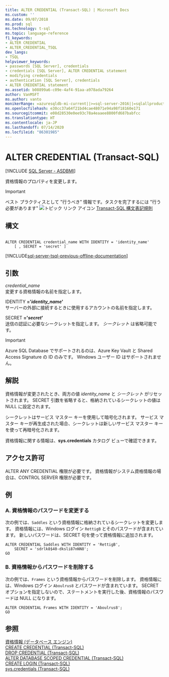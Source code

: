 ```yaml
---
title: ALTER CREDENTIAL (Transact-SQL) | Microsoft Docs
ms.custom: ''
ms.date: 09/07/2018
ms.prod: sql
ms.technology: t-sql
ms.topic: language-reference
f1_keywords:
- ALTER CREDENTIAL
- ALTER_CREDENTIAL_TSQL
dev_langs:
- TSQL
helpviewer_keywords:
- passwords [SQL Server], credentials
- credentials [SQL Server], ALTER CREDENTIAL statement
- modifying credentials
- authentication [SQL Server], credentials
- ALTER CREDENTIAL statement
ms.assetid: b08899a6-c09e-4af4-91aa-a978ada79264
author: VanMSFT
ms.author: vanto
monikerRange: =azuresqldb-mi-current||>=sql-server-2016||=sqlallproducts-allversions||>=sql-server-linux-2017
ms.openlocfilehash: e30cc37a64f21bd4cae48071e94a98f18160e171
ms.sourcegitcommit: e08d28530e0ee93c78a4eaaee8800fd687babfcc
ms.translationtype: HT
ms.contentlocale: ja-JP
ms.lasthandoff: 07/14/2020
ms.locfileid: "86301985"
---
```

# <a name="alter-credential-transact-sql"></a>ALTER CREDENTIAL (Transact-SQL)
[!INCLUDE [SQL Server - ASDBMI](../../includes/applies-to-version/sql-asdbmi.md)]

  資格情報のプロパティを変更します。  

> [!IMPORTANT]
> ベスト プラクティスとして "行うべき" 情報です。タスクを完了するには "行う必要があります" ![トピック リンク アイコン](../../database-engine/configure-windows/media/topic-link.gif "トピック リンク アイコン") [Transact-SQL 構文表記規則](../../t-sql/language-elements/transact-sql-syntax-conventions-transact-sql.md)  
  
## <a name="syntax"></a>構文  
  
```syntaxsql
  
ALTER CREDENTIAL credential_name WITH IDENTITY = 'identity_name'  
    [ , SECRET = 'secret' ]  
```  
  

[!INCLUDE[sql-server-tsql-previous-offline-documentation](../../includes/sql-server-tsql-previous-offline-documentation.md)]

## <a name="arguments"></a>引数
 *credential_name*  
 変更する資格情報の名前を指定します。  
  
 IDENTITY **='***identity_name***'**  
 サーバーの外部に接続するときに使用するアカウントの名前を指定します。  
  
 SECRET **='***secret***'**  
 送信の認証に必要なシークレットを指定します。 *シークレット* は省略可能です。
  
> [!IMPORTANT]
> Azure SQL Database でサポートされるのは、Azure Key Vault と Shared Access Signature の ID のみです。 Windows ユーザー ID はサポートされません。
  
## <a name="remarks"></a>解説  
 資格情報が変更されたとき、両方の値 *identity_name* と *シークレット* がリセットされます。 SECRET 引数を省略すると、格納されているシークレットの値は NULL に設定されます。  
  
 シークレットはサービス マスター キーを使用して暗号化されます。 サービス マスター キーが再生成された場合、シークレットは新しいサービス マスター キーを使って再暗号化されます。  
  
 資格情報に関する情報は、**sys.credentials** カタログ ビューで確認できます。  
  
## <a name="permissions"></a>アクセス許可  
 ALTER ANY CREDENTIAL 権限が必要です。 資格情報がシステム資格情報の場合は、CONTROL SERVER 権限が必要です。  
  
## <a name="examples"></a>例  
  
### <a name="a-changing-the-password-of-a-credential"></a>A. 資格情報のパスワードを変更する  
 次の例では、`Saddles` という資格情報に格納されているシークレットを変更します。 資格情報には、Windows ログイン `RettigB` とそのパスワードが含まれています。 新しいパスワードは、SECRET 句を使って資格情報に追加されます。  
  
```  
ALTER CREDENTIAL Saddles WITH IDENTITY = 'RettigB',   
    SECRET = 'sdrlk8$40-dksli87nNN8';  
GO  
```  
  
### <a name="b-removing-the-password-from-a-credential"></a>B. 資格情報からパスワードを削除する  
 次の例では、`Frames` という資格情報からパスワードを削除します。 資格情報には、Windows ログイン `Aboulrus8` とパスワードが含まれています。 SECRET オプションを指定しないので、ステートメントを実行した後、資格情報のパスワードは NULL になります。  
  
```  
ALTER CREDENTIAL Frames WITH IDENTITY = 'Aboulrus8';  
GO  
```  
  
## <a name="see-also"></a>参照  
 [資格情報 &#40;データベース エンジン&#41;](../../relational-databases/security/authentication-access/credentials-database-engine.md)   
 [CREATE CREDENTIAL &#40;Transact-SQL&#41;](../../t-sql/statements/create-credential-transact-sql.md)   
 [DROP CREDENTIAL &#40;Transact-SQL&#41;](../../t-sql/statements/drop-credential-transact-sql.md)   
 [ALTER DATABASE SCOPED CREDENTIAL &#40;Transact-SQL&#41;](../../t-sql/statements/alter-database-scoped-credential-transact-sql.md)   
 [CREATE LOGIN &#40;Transact-SQL&#41;](../../t-sql/statements/create-login-transact-sql.md)   
 [sys.credentials &#40;Transact-SQL&#41;](../../relational-databases/system-catalog-views/sys-credentials-transact-sql.md)  
  
  

